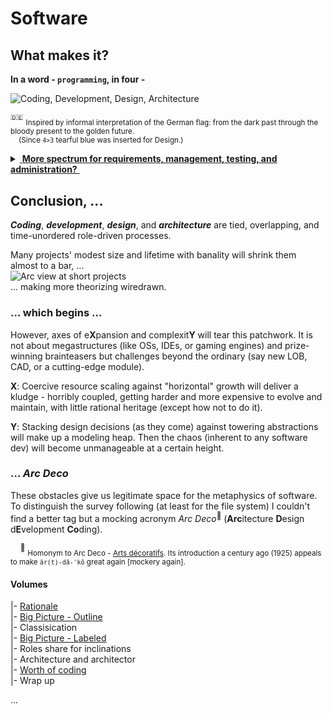 # Software

## What makes it? 

**In a word - `programming`, in four -** 

<picture>
  <img alt="Coding, Development, Design, Architecture" src="https://github.com/Kyriosity/read-write/blob/main/README+/_rsc/_img/ArcDeco/darkCode2arcGold.jpg">
</picture>

<sup>:de:</sup> <sub>Inspired by informal interpretation of the German flag: from the dark past through the bloody present to the golden future.\
&nbsp;&nbsp;&nbsp;&nbsp;(Since `4>3` tearful blue was inserted for Design.)</sub>

<details>
<summary><ins>&nbsp;<b>More spectrum for requirements, management, testing, and administration?</b>&nbsp;</ins></summary>
<br/>
<picture>
  <img alt="External factors of SW creation" src="https://github.com/Kyriosity/read-write/blob/main/README+/_rsc/_img/ArcDeco/SW-ext_factors.jpg">
</picture>

These are **external** - optional and not, minor to strong, constructive and devastating (also neutral) - forces, factors, and drives. 

Which, culturally speaking, mix, tint, blur, or shade (if not wash off) the four paints. 

Initiative and funding render the canvas. Abstraction/math/logic and artistic skills, domain expertise, and creativity prop the picture.

</details>

## Conclusion, ...

**_Coding_**, **_development_**, **_design_**, and **_architecture_** are tied, overlapping, and time-unordered role-driven processes.

Many projects' modest size and lifetime with banality will shrink them almost to a bar, ...\
<picture>
  <img alt="Arc view at short projects" src="https://github.com/Kyriosity/read-write/blob/main/README+/_rsc/_img/ArcDeco/C-D-D-A_midiPrj.jpg">
</picture>\
... making more theorizing wiredrawn.

### ... which begins ...

However, axes of e**X**pansion and complexit**Y** will tear this patchwork. It is not about megastructures (like OSs, IDEs, or gaming engines) and prize-winning brainteasers but challenges beyond the ordinary (say new LOB, CAD, or a cutting-edge module).

**X**: Coercive resource scaling against "horizontal" growth will deliver a kludge - horribly coupled, getting harder and more expensive to evolve and maintain, with little rational heritage (except how not to do it).

**Y**: Stacking design decisions (as they come) against towering abstractions will make up a modeling heap. Then the chaos (inherent to any software dev) will become unmanageable at a certain height. 

### ... _Arc Deco_

These obstacles give us legitimate space for the metaphysics of software. 
To distinguish the survey following (at least for the file system) I couldn't find a better tag but a mocking acronym _Arc&nbsp;Deco_<sup>🎨</sup> (**Arc**itecture **D**esign d**E**velopment **Co**ding).

&nbsp;&nbsp;&nbsp;&nbsp;<sup>🎨</sup> <sub>Homonym to Arc&nbsp;Deco - [Arts décoratifs](https://en.wikipedia.org/wiki/Art_Deco). Its introduction a century ago (1925) appeals to make `är(t)-dā-ˈkō` great again [mockery again].</sub>

#### Volumes 

|- [Rationale](README+/ArcDeco/1.ArcDeco-Rationale.md)\
|- [Big Picture - Outline](README+/ArcDeco/2.ArcDeco-BigPict-Outline.md)\
|- Classisication\
|- [Big Picture - Labeled](README+/ArcDeco/4.ArcDeco-BigPict-Annotated.md)\
|- Roles share for inclinations\
|- Architecture and architector\
|- [Worth of coding](README+/ArcDeco/ArcDeco-Coding_worth.md)\
|- Wrap up

...
